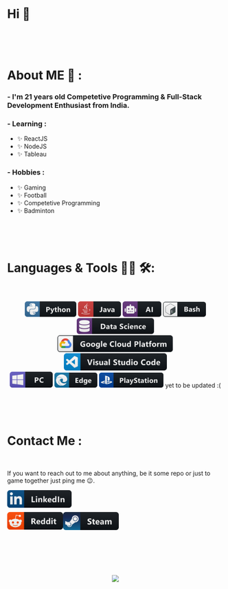 # Hi 👋


</br>
</br>
</br>


# About ME 💬 :

### - I'm 21 years old Competetive Programming & Full-Stack Development Enthusiast from India.


### - Learning :
- ✨ ReactJS
- ✨ NodeJS
- ✨ Tableau

### - Hobbies : 
- ✨ Gaming
- ✨ Football
- ✨ Competetive Programming
- ✨ Badminton 

</br>
</br>
</br>



# Languages & Tools 👨‍💻 🛠:
</br>

<p align="center">
<img src="https://github.com/WoW-how/wow-hOW/blob/master/assets/icons/python.png" alt="python" width="120" hight="50">
<img src="https://github.com/WoW-how/wow-hOW/blob/master/assets/icons/java.png" alt="java"  width="100" hight="50">
<img src="https://github.com/WoW-how/wow-hOW/blob/master/assets/icons/ai.png" alt="AI" width="90" hight="50">
<img src="https://github.com/WoW-how/wow-hOW/blob/master/assets/icons/bash.png" alt="bash" width="100" hight="50">
<img src="https://github.com/WoW-how/wow-hOW/blob/master/assets/icons/datascience.png" alt="datascience" width="180" hight="50">
</br>
<img src="https://github.com/WoW-how/wow-hOW/blob/master/assets/icons/google_cloud_platform.png" alt="google_cloud_platform" width="270" hight="50">
<img src="https://github.com/WoW-how/wow-hOW/blob/master/assets/icons/visualstudio_code.png" alt="visualstudio_code" width="240" hight="50">
</br>
<img src="https://github.com/WoW-how/wow-hOW/blob/master/assets/icons/pc.png" alt="pc" width="100" hight="50">
<img src="https://github.com/WoW-how/wow-hOW/blob/master/assets/icons/edge.png" alt="edge" width="100" hight="50">
<img src="https://github.com/WoW-how/wow-hOW/blob/master/assets/icons/playstation@3x.png" alt="playstation" width="150" hight="50">
yet to be updated :(

</p>
</br>
</br>
</br>



# Contact Me :

<p>
 </br>




If you want to reach out to me about anything, be it some repo or just to game together just ping me 😉.

<a href="https://www.linkedin.com/in/aditya-chopra-562363142/">
  <img align="left" alt="Linkedin" width="150" hight="100" src="https://github.com/WoW-how/wow-hOW/blob/master/assets/icons/linkedin.png" />
</br>
</br>
</br>
</a>
<a href="https://www.reddit.com/user/WoW-HoW">
  <img align="left" alt=" Reddit" width="130" hight="100" src="https://github.com/WoW-how/wow-hOW/blob/master/assets/icons/reddit.png" />
</a>
<a href="https://steamcommunity.com/id/wowhow1/">
  <img align="left" alt="Steam" width="130" hight="100" src="https://github.com/WoW-how/wow-hOW/blob/master/assets/icons/steam.png" />
</a>
 </p>
 

</br>
</br>
</br>
</br>
</br>
</br>
</br>



<p align="center" >  
  <a href="https://github.com/anuraghazra/github-readme-stats"> 
<img  src="https://github-readme-stats.vercel.app/api?username=WoW-HoW&&show_icons=true&theme=radical"/>
  </a>
  </p>
